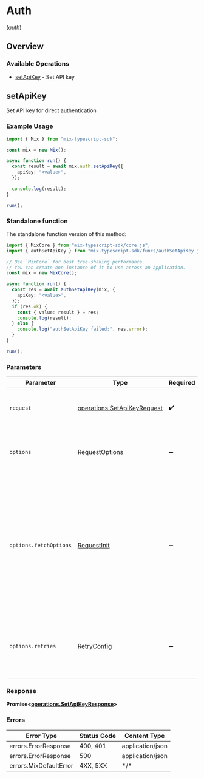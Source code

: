# Auth
(*auth*)

## Overview

### Available Operations

* [setApiKey](#setapikey) - Set API key

## setApiKey

Set API key for direct authentication

### Example Usage

<!-- UsageSnippet language="typescript" operationID="setApiKey" method="post" path="/api/auth/apikey" -->
```typescript
import { Mix } from "mix-typescript-sdk";

const mix = new Mix();

async function run() {
  const result = await mix.auth.setApiKey({
    apiKey: "<value>",
  });

  console.log(result);
}

run();
```

### Standalone function

The standalone function version of this method:

```typescript
import { MixCore } from "mix-typescript-sdk/core.js";
import { authSetApiKey } from "mix-typescript-sdk/funcs/authSetApiKey.js";

// Use `MixCore` for best tree-shaking performance.
// You can create one instance of it to use across an application.
const mix = new MixCore();

async function run() {
  const res = await authSetApiKey(mix, {
    apiKey: "<value>",
  });
  if (res.ok) {
    const { value: result } = res;
    console.log(result);
  } else {
    console.log("authSetApiKey failed:", res.error);
  }
}

run();
```

### Parameters

| Parameter                                                                                                                                                                      | Type                                                                                                                                                                           | Required                                                                                                                                                                       | Description                                                                                                                                                                    |
| ------------------------------------------------------------------------------------------------------------------------------------------------------------------------------ | ------------------------------------------------------------------------------------------------------------------------------------------------------------------------------ | ------------------------------------------------------------------------------------------------------------------------------------------------------------------------------ | ------------------------------------------------------------------------------------------------------------------------------------------------------------------------------ |
| `request`                                                                                                                                                                      | [operations.SetApiKeyRequest](../../models/operations/setapikeyrequest.md)                                                                                                     | :heavy_check_mark:                                                                                                                                                             | The request object to use for the request.                                                                                                                                     |
| `options`                                                                                                                                                                      | RequestOptions                                                                                                                                                                 | :heavy_minus_sign:                                                                                                                                                             | Used to set various options for making HTTP requests.                                                                                                                          |
| `options.fetchOptions`                                                                                                                                                         | [RequestInit](https://developer.mozilla.org/en-US/docs/Web/API/Request/Request#options)                                                                                        | :heavy_minus_sign:                                                                                                                                                             | Options that are passed to the underlying HTTP request. This can be used to inject extra headers for examples. All `Request` options, except `method` and `body`, are allowed. |
| `options.retries`                                                                                                                                                              | [RetryConfig](../../lib/utils/retryconfig.md)                                                                                                                                  | :heavy_minus_sign:                                                                                                                                                             | Enables retrying HTTP requests under certain failure conditions.                                                                                                               |

### Response

**Promise\<[operations.SetApiKeyResponse](../../models/operations/setapikeyresponse.md)\>**

### Errors

| Error Type             | Status Code            | Content Type           |
| ---------------------- | ---------------------- | ---------------------- |
| errors.ErrorResponse   | 400, 401               | application/json       |
| errors.ErrorResponse   | 500                    | application/json       |
| errors.MixDefaultError | 4XX, 5XX               | \*/\*                  |